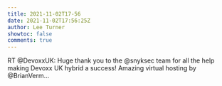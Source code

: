 ```yaml
---
title: 2021-11-02T17-56
date: 2021-11-02T17:56:25Z
author: Lee Turner
showtoc: false
comments: true
---
```


RT @DevoxxUK: Huge thank you to the @snyksec team for all the help making Devoxx UK hybrid a success! Amazing virtual hosting by @BrianVerm…

